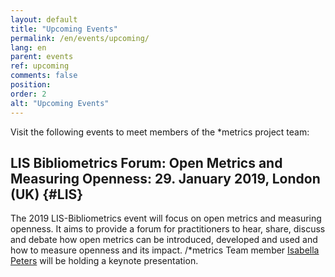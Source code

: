 ```yaml
---
layout: default
title: "Upcoming Events"
permalink: /en/events/upcoming/
lang: en
parent: events
ref: upcoming
comments: false
position:
order: 2
alt: "Upcoming Events"
---
```

<!-- Start editing content here-->

Visit the following events to meet members of the \*metrics project team:     

## LIS Bibliometrics Forum: Open Metrics and Measuring Openness: 29. January 2019, London (UK) {#LIS} 
The 2019 LIS-Bibliometrics event will focus on open metrics and measuring openness. It aims to provide a forum for practitioners to hear, share, discuss and debate how open metrics can be introduced, developed and used and how to measure openness and its impact. /*metrics Team member [Isabella Peters](https://metrics-project.net/en/uber_uns/team/) will be holding a keynote presentation.

